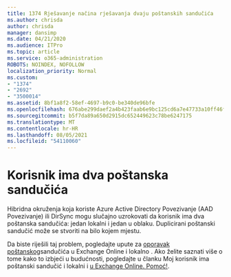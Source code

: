 ```yaml
---
title: 1374 Rješavanje načina rješavanja dvaju poštanskih sandučića
ms.author: chrisda
author: chrisda
manager: dansimp
ms.date: 04/21/2020
ms.audience: ITPro
ms.topic: article
ms.service: o365-administration
ROBOTS: NOINDEX, NOFOLLOW
localization_priority: Normal
ms.custom:
- "1374"
- "2692"
- "3500014"
ms.assetid: 8bf1a8f2-58ef-4697-b9c0-be340de96bfe
ms.openlocfilehash: 676abe299daef2a4b423faab6e9bc125cd6a7e47733a10ff46f9f492cc5ad34d
ms.sourcegitcommit: b5f7da89a650d2915dc652449623c78be6247175
ms.translationtype: MT
ms.contentlocale: hr-HR
ms.lasthandoff: 08/05/2021
ms.locfileid: "54110060"
---
```

# <a name="a-user-has-two-mailboxes"></a>Korisnik ima dva poštanska sandučića

Hibridna okruženja koja koriste Azure Active Directory Povezivanje (AAD Povezivanje) ili DirSync mogu slučajno uzrokovati da korisnik ima dva poštanska sandučića: jedan lokalni i jedan u oblaku. Duplicirani poštanski sandučić može se stvoriti na bilo kojem mjestu.

Da biste riješili taj problem, pogledajte upute za [oporavak poštanskog](https://docs.microsoft.com/exchange/troubleshoot/move-mailboxes/mailbox-exists-exo-onpremises)sandučića u Exchange Online i lokalno . Ako želite saznati više o tome kako to izbjeći u budućnosti, pogledajte u članku Moj korisnik ima poštanski sandučić i lokalni i [u Exchange Online. Pomoć!](https://techcommunity.microsoft.com/t5/Exchange-Team-Blog/My-user-has-a-mailbox-both-on-premises-and-in-Exchange-Online/ba-p/846809).
